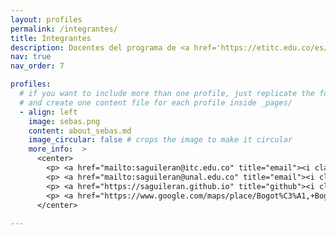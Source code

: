```yaml
---
layout: profiles
permalink: /integrantes/
title: Integrantes
description: Docentes del programa de <a href='https://etitc.edu.co/es/page/sistemas'>Ingeniería de Sistemas, articulado en los ciclos de Tecnología en Desarrollo de Software e Ingeniería de Sistemas</a>, de la <a href='https://www.etitc.edu.co'>Escuela Tecnológica Instituto Técnico Central (ETITC)</a>.
nav: true
nav_order: 7

profiles:
  # if you want to include more than one profile, just replicate the following block
  # and create one content file for each profile inside _pages/
  - align: left
    image: sebas.png
    content: about_sebas.md
    image_circular: false # crops the image to make it circular
    more_info:  >
      <center>
        <p> <a href="mailto:saguileran@itc.edu.co" title="email"><i class="fa-solid fa-envelope"></i></a> <a href="maito:saguileran@itc.edu.co">saguileran@itc.edu.co</a></p>
        <p> <a href="mailto:saguileran@unal.edu.co" title="email"><i class="fa-solid fa-envelope"></i></a> <a href="maito:saguileran@unal.edu.co">saguileran@unal.edu.co</a></p>
        <p> <a href="https://saguileran.github.io" title="github"><i class="fa-solid fa-house"></i></a> <a href="https://saguileran.github.io">www.saguileran.github.io</a></p>
        <p> <a href="https://www.google.com/maps/place/Bogot%C3%A1,+Bogota/@4.6825472,-74.0982784,13z/data=!4m6!3m5!1s0x8e3f9bfd2da6cb29:0x239d635520a33914!8m2!3d4.7109886!4d-74.072092!16zL20vMDFkenlj?entry=ttu" title="email"><i class="fa-solid fa-location-dot"></i></a>  <a href="https://www.google.com/maps/place/Bogot%C3%A1,+Bogota/@4.6825472,-74.0982784,13z/data=!4m6!3m5!1s0x8e3f9bfd2da6cb29:0x239d635520a33914!8m2!3d4.7109886!4d-74.072092!16zL20vMDFkenlj?entry=ttu">Bogotá D.C., Colombia</a> </p> <br>
      </center>
  
---
```

